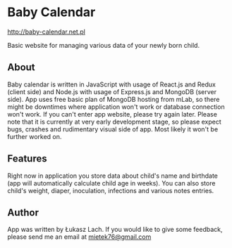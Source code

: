 # Baby Calendar

http://baby-calendar.net.pl

Basic website for managing various data of your newly born child.

## About

Baby calendar is written in JavaScript with usage of React.js and Redux (client side) and Node.js with usage of
Express.js and MongoDB (server side). App uses free basic plan of MongoDB hosting from mLab, so there might be downtimes
where application won't work or database connection won't work. If you can't enter app website, please try again later.
Please note that it is currently at very early development stage, so please expect bugs, crashes and rudimentary visual side of app.
Most likely it won't be further worked on.

## Features

Right now in application you store data about child's name and birthdate (app will automatically calculate child age
in weeks). You can also store child's weight, diaper, inoculation, infections and various notes entries.

## Author

App was written by Łukasz Lach. If you would like to give some feedback, please send me an
email at mietek76@gmail.com
